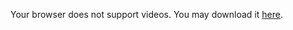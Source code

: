 <SlidevVideo mute controls>
  <!-- Anything that can go in an HTML video element. -->
  <source src="../../videos/projetofinal.mp4" type="video/mp4" />
  <p>
    Your browser does not support videos. You may download it
    <a href="../../videos/projetofinal.mp4">here</a>.
  </p>
</SlidevVideo>